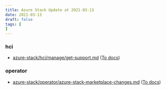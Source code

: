 ```yaml
---
title: Azure Stack Update at 2021-03-13
date: 2021-03-13
draft: false
tags: [
]
---
```


### hci
- [azure-stack/hci/manage/get-support.md](https://github.com/MicrosoftDocs/azure-stack-docs/compare/9d97507..426f746#diff-41274c2e404a1160e234a7602beec767349d314faf66e357649f0b645723c12d) ([To docs](https://docs.microsoft.com/en-us/azure-stack/hci/manage/get-support?WT.mc_id=AZ-MVP-5003408))
    
### operator
- [azure-stack/operator/azure-stack-marketplace-changes.md](https://github.com/MicrosoftDocs/azure-stack-docs/compare/9d97507..426f746#diff-471325223eebf8193c2a64481b18fc7485b63810e7406b3570e8d1fb0f67eed3) ([To docs](https://docs.microsoft.com/en-us/azure-stack/operator/azure-stack-marketplace-changes?WT.mc_id=AZ-MVP-5003408))
    
